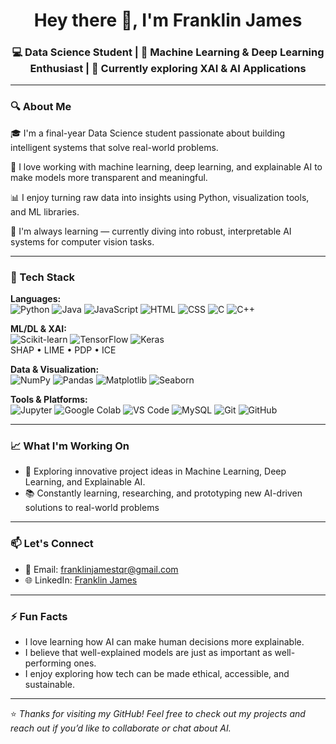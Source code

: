 <h1 align="center">Hey there 👋, I'm Franklin James</h1>
<h3 align="center">💻 Data Science Student | 🤖 Machine Learning & Deep Learning Enthusiast | 🌱 Currently exploring XAI & AI Applications</h3>

---

### 🔍 About Me

🎓 I'm a final-year Data Science student passionate about building intelligent systems that solve real-world problems.

🚀 I love working with machine learning, deep learning, and explainable AI to make models more transparent and meaningful.

📊 I enjoy turning raw data into insights using Python, visualization tools, and ML libraries.

🌱 I'm always learning — currently diving into robust, interpretable AI systems for computer vision tasks.

---

### 🧰 Tech Stack

**Languages:**  
![Python](https://img.shields.io/badge/Python-3776AB?style=flat&logo=python&logoColor=white)
![Java](https://img.shields.io/badge/Java-007396?style=flat&logo=java&logoColor=white)
![JavaScript](https://img.shields.io/badge/JavaScript-F7DF1E?style=flat&logo=javascript&logoColor=black)
![HTML](https://img.shields.io/badge/HTML5-E34F26?style=flat&logo=html5&logoColor=white)
![CSS](https://img.shields.io/badge/CSS3-1572B6?style=flat&logo=css3&logoColor=white)
![C](https://img.shields.io/badge/C-00599C?style=flat&logo=c&logoColor=white)
![C++](https://img.shields.io/badge/C++-00599C?style=flat&logo=cplusplus&logoColor=white)

**ML/DL & XAI:**  
![Scikit-learn](https://img.shields.io/badge/Scikit--Learn-F7931E?style=flat&logo=scikit-learn&logoColor=white)
![TensorFlow](https://img.shields.io/badge/TensorFlow-FF6F00?style=flat&logo=tensorflow&logoColor=white)
![Keras](https://img.shields.io/badge/Keras-D00000?style=flat&logo=keras&logoColor=white)  
SHAP • LIME • PDP • ICE

**Data & Visualization:**  
![NumPy](https://img.shields.io/badge/NumPy-013243?style=flat&logo=numpy&logoColor=white)
![Pandas](https://img.shields.io/badge/Pandas-150458?style=flat&logo=pandas&logoColor=white)
![Matplotlib](https://img.shields.io/badge/Matplotlib-2061BD?style=flat)
![Seaborn](https://img.shields.io/badge/Seaborn-3776AB?style=flat)

**Tools & Platforms:**  
![Jupyter](https://img.shields.io/badge/Jupyter-F37626?style=flat&logo=jupyter&logoColor=white)
![Google Colab](https://img.shields.io/badge/Colab-F9AB00?style=flat&logo=googlecolab&logoColor=black)
![VS Code](https://img.shields.io/badge/VS--Code-007ACC?style=flat&logo=visualstudiocode&logoColor=white)
![MySQL](https://img.shields.io/badge/MySQL-4479A1?style=flat&logo=mysql&logoColor=white)
![Git](https://img.shields.io/badge/Git-F05032?style=flat&logo=git&logoColor=white)
![GitHub](https://img.shields.io/badge/GitHub-181717?style=flat&logo=github&logoColor=white)

---

### 📈 What I'm Working On

- 🧪 Exploring innovative project ideas in Machine Learning, Deep Learning, and Explainable AI.
- 📚 Constantly learning, researching, and prototyping new AI-driven solutions to real-world problems

---

### 📫 Let's Connect

- 📧 Email: [franklinjamestqr@gmail.com](mailto:franklinjamestqr@gmail.com)
- 🌐 LinkedIn: [Franklin James](https://www.linkedin.com/in/franklin-james-a19726281/)

---

### ⚡ Fun Facts

- I love learning how AI can make human decisions more explainable.
- I believe that well-explained models are just as important as well-performing ones.
- I enjoy exploring how tech can be made ethical, accessible, and sustainable.

---

⭐️ *Thanks for visiting my GitHub! Feel free to check out my projects and reach out if you’d like to collaborate or chat about AI.*  

